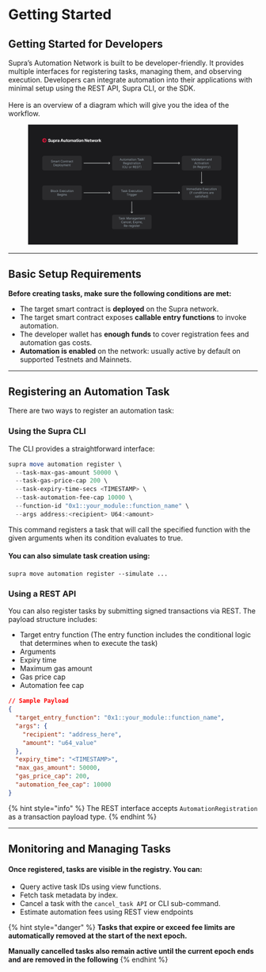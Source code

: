 # Getting Started

## Getting Started for Developers

Supra’s Automation Network is built to be developer-friendly. It provides multiple interfaces for registering tasks, managing them, and observing execution. Developers can integrate automation into their applications with minimal setup using the REST API, Supra CLI, or the SDK.\
\
Here is an overview of a diagram which will give you the idea of the workflow.

<figure><img src=".gitbook/assets/Supra-automation-network.png" alt=""><figcaption></figcaption></figure>

***

## Basic Setup Requirements

**Before creating tasks, make sure the following conditions are met:**

* The target smart contract is **deployed** on the Supra network.&#x20;
* The target smart contract exposes **callable entry functions** to invoke automation.
* The developer wallet has **enough funds** to cover registration fees and automation gas costs.
* **Automation is enabled** on the network: usually active by default on supported Testnets and Mainnets.

***

## Registering an Automation Task

There are two ways to register an automation task:

### Using the Supra CLI

The CLI provides a straightforward interface:

```powershell
supra move automation register \
  --task-max-gas-amount 50000 \
  --task-gas-price-cap 200 \
  --task-expiry-time-secs <TIMESTAMP> \
  --task-automation-fee-cap 10000 \
  --function-id "0x1::your_module::function_name" \
  --args address:<recipient> U64:<amount>
```

This command registers a task that will call the specified function with the given arguments when its condition evaluates to true.

#### You can also simulate task creation using:

```
supra move automation register --simulate ...
```

### Using a REST API

You can also register tasks by submitting signed transactions via REST. The payload structure includes:

* Target entry function (The entry function includes the conditional logic that determines when to execute the task)
* Arguments
* Expiry time
* Maximum gas amount
* Gas price cap
* Automation fee cap

```json
// Sample Payload
{
  "target_entry_function": "0x1::your_module::function_name",
  "args": {
    "recipient": "address_here",
    "amount": "u64_value"
  },
  "expiry_time": "<TIMESTAMP>",
  "max_gas_amount": 50000,
  "gas_price_cap": 200,
  "automation_fee_cap": 10000
}

```

{% hint style="info" %}
The REST interface accepts `AutomationRegistration` as a transaction payload type.
{% endhint %}

***

## Monitoring and Managing Tasks

#### Once registered, tasks are visible in the registry. You can:

* Query active task IDs using view functions.
* Fetch task metadata by index.
* Cancel a task with the `cancel_task API` or CLI sub-command.
* Estimate automation fees using REST view endpoints

{% hint style="danger" %}
**Tasks that expire or exceed fee limits are automatically removed at the start of the next epoch.**&#x20;

**Manually cancelled tasks also remain active until the current epoch ends and are removed in the following**
{% endhint %}
